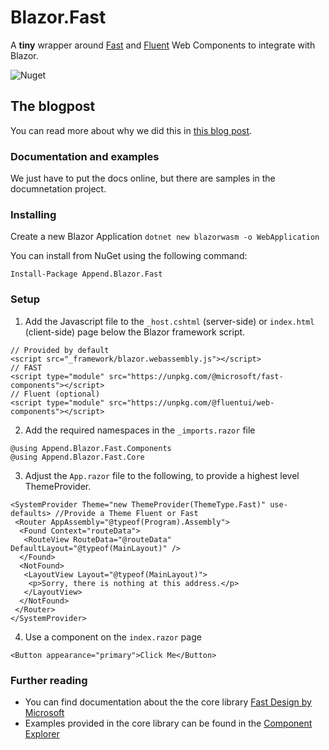 # Blazor.Fast
A **tiny** wrapper around [Fast](https://www.fast.design/) and [Fluent](https://github.com/microsoft/fluentui/tree/master/packages/web-components) Web Components to integrate with Blazor.

![Nuget](https://img.shields.io/nuget/v/append.blazor.fast?style=flat-square)

## The blogpost
You can read more about why we did this in [this blog post](https://benjaminvertonghen.medium.com/blazor-fast-webcomponents-4bae55d005ad).

### Documentation and examples
We just have to put the docs online, but there are samples in the documnetation project. 

### Installing

Create a new Blazor Application
`dotnet new blazorwasm -o WebApplication`

You can install from NuGet using the following command:

`Install-Package Append.Blazor.Fast`

### Setup

1. Add the Javascript file to the `_host.cshtml` (server-side) or `index.html` (client-side) page below the Blazor framework script.
```razor
// Provided by default
<script src="_framework/blazor.webassembly.js"></script>
// FAST
<script type="module" src="https://unpkg.com/@microsoft/fast-components"></script>
// Fluent (optional)
<script type="module" src="https://unpkg.com/@fluentui/web-components"></script>
```

2. Add the required namespaces in the `_imports.razor` file
```razor
@using Append.Blazor.Fast.Components
@using Append.Blazor.Fast.Core
```

3. Adjust the `App.razor` file to the following, to provide a highest level ThemeProvider.
```razor
<SystemProvider Theme="new ThemeProvider(ThemeType.Fast)" use-defaults> //Provide a Theme Fluent or Fast
 <Router AppAssembly="@typeof(Program).Assembly">
  <Found Context="routeData">
   <RouteView RouteData="@routeData" DefaultLayout="@typeof(MainLayout)" />
  </Found>
  <NotFound>
   <LayoutView Layout="@typeof(MainLayout)">
    <p>Sorry, there is nothing at this address.</p>
   </LayoutView>
  </NotFound>
 </Router>
</SystemProvider>
```
4. Use a component on the `index.razor` page
```razor
<Button appearance="primary">Click Me</Button>
```

### Further reading
- You can find documentation about the the core library [Fast Design by Microsoft](https://www.fast.design/docs/introduction/)
- Examples provided in the core library can be found in the [Component Explorer](https://explore.fast.design/components/fast-accordion)


